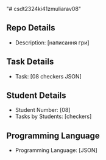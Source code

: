 "# csdt2324ki41zmuliarav08" 
## Repo Details
- Description: [написання гри]

## Task Details
- Task: [08 checkers JSON]

## Student Details
- Student Number: [08]
- Tasks by Students: [checkers]

## Programming Language
- Programming Language: [JSON]
